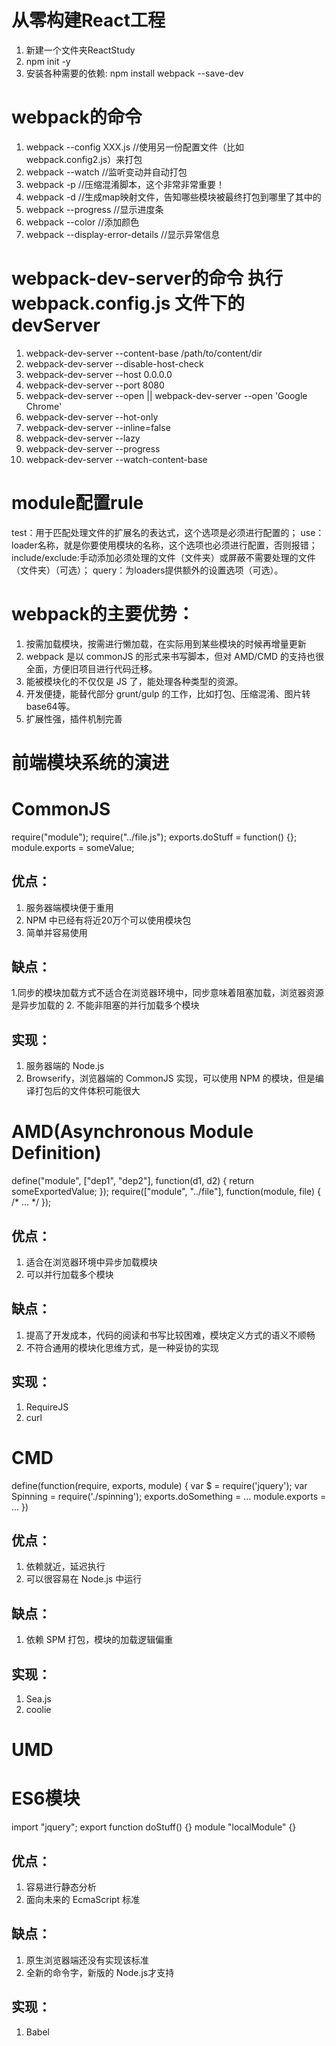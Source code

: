 # 从零构建React工程
1. 新建一个文件夹ReactStudy
2. npm init -y
3. 安装各种需要的依赖:
npm install webpack --save-dev

# webpack的命令
1. webpack --config XXX.js //使用另一份配置文件（比如webpack.config2.js）来打包
2. webpack --watch //监听变动并自动打包
3. webpack -p //压缩混淆脚本，这个非常非常重要！
4. webpack -d //生成map映射文件，告知哪些模块被最终打包到哪里了其中的
5. webpack --progress //显示进度条
6. webpack --color //添加颜色
7. webpack --display-error-details //显示异常信息

# webpack-dev-server的命令 执行webpack.config.js 文件下的devServer
1. webpack-dev-server --content-base /path/to/content/dir
2. webpack-dev-server --disable-host-check
3. webpack-dev-server --host 0.0.0.0
4. webpack-dev-server --port 8080
5. webpack-dev-server --open || webpack-dev-server --open 'Google Chrome'
6. webpack-dev-server --hot-only
7. webpack-dev-server --inline=false
8. webpack-dev-server --lazy
9. webpack-dev-server --progress
10. webpack-dev-server --watch-content-base


# module配置rule
test：用于匹配处理文件的扩展名的表达式，这个选项是必须进行配置的；
use：loader名称，就是你要使用模块的名称，这个选项也必须进行配置，否则报错；
include/exclude:手动添加必须处理的文件（文件夹）或屏蔽不需要处理的文件（文件夹）（可选）；
query：为loaders提供额外的设置选项（可选）。


# webpack的主要优势：
1. 按需加载模块，按需进行懒加载，在实际用到某些模块的时候再增量更新
2. webpack 是以 commonJS 的形式来书写脚本，但对 AMD/CMD 的支持也很全面，方便旧项目进行代码迁移。
3. 能被模块化的不仅仅是 JS 了，能处理各种类型的资源。
4. 开发便捷，能替代部分 grunt/gulp 的工作，比如打包、压缩混淆、图片转base64等。
5. 扩展性强，插件机制完善


# 前端模块系统的演进
# CommonJS
require("module");
require("../file.js");
exports.doStuff = function() {};
module.exports = someValue;

## 优点：
1. 服务器端模块便于重用
2. NPM 中已经有将近20万个可以使用模块包
3. 简单并容易使用

## 缺点：
1.同步的模块加载方式不适合在浏览器环境中，同步意味着阻塞加载，浏览器资源是异步加载的
2. 不能非阻塞的并行加载多个模块

## 实现：
1. 服务器端的 Node.js
2. Browserify，浏览器端的 CommonJS 实现，可以使用 NPM 的模块，但是编译打包后的文件体积可能很大


# AMD(Asynchronous Module Definition)
define("module", ["dep1", "dep2"], function(d1, d2) {
  return someExportedValue;
});
require(["module", "../file"], function(module, file) { /* ... */ });
## 优点：
1. 适合在浏览器环境中异步加载模块
2. 可以并行加载多个模块
## 缺点：
1. 提高了开发成本，代码的阅读和书写比较困难，模块定义方式的语义不顺畅
2. 不符合通用的模块化思维方式，是一种妥协的实现
## 实现：
1. RequireJS
2. curl

# CMD
define(function(require, exports, module) {
  var $ = require('jquery');
  var Spinning = require('./spinning');
  exports.doSomething = ...
  module.exports = ...
})
## 优点：
1. 依赖就近，延迟执行
2. 可以很容易在 Node.js 中运行
## 缺点：
1. 依赖 SPM 打包，模块的加载逻辑偏重
## 实现：
1. Sea.js
2. coolie
# UMD

# ES6模块
import "jquery";
export function doStuff() {}
module "localModule" {}
## 优点：
1. 容易进行静态分析
2. 面向未来的 EcmaScript 标准
## 缺点：
1. 原生浏览器端还没有实现该标准
2. 全新的命令字，新版的 Node.js才支持
## 实现：
1. Babel